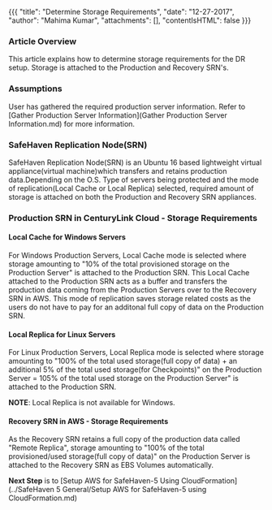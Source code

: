 {{{
  "title": "Determine Storage Requirements",
  "date": "12-27-2017",
  "author": "Mahima Kumar",
  "attachments": [],
  "contentIsHTML": false
}}}

### Article Overview
This article explains how to determine storage requirements for the DR setup. Storage is attached to the Production and Recovery SRN's.

### Assumptions
User has gathered the required production server information. Refer to [Gather Production Server Information](Gather Production Server Information.md) for more information.

### SafeHaven Replication Node(SRN)
SafeHaven Replication Node(SRN) is an Ubuntu 16 based lightweight virtual appliance(virtual machine)which transfers and retains production data.Depending on the O.S. Type of servers being protected and the mode of replication(Local Cache or Local Replica) selected, required amount of storage is attached on both the Production and Recovery SRN appliances.

### Production SRN in CenturyLink Cloud - Storage Requirements

#### Local Cache for Windows Servers
For Windows Production Servers, Local Cache mode is selected where storage amounting to "10% of the total provisioned storage on the Production Server" is attached to the Production SRN. This Local Cache attached to the Production SRN acts as a buffer and transfers the production data coming from the Production Servers over to the Recovery SRN in AWS. This mode of replication saves storage related costs as the users do not have to pay for an additonal full copy of data on the Production SRN.

#### Local Replica for Linux Servers
For Linux Production Servers, Local Replica mode is selected where storage amounting to "100% of the total used storage(full copy of data) + an additional 5% of the total used storage(for Checkpoints)" on the Production Server = 105% of the total used storage on the Production Server" is attached to the Production SRN.

**NOTE**: Local Replica is not available for Windows.

#### Recovery SRN in AWS - Storage Requirements
As the Recovery SRN retains a full copy of the production data called "Remote Replica", storage amounting to "100% of the total provisioned/used storage(full copy of data)" on the Production Server is attached to the Recovery SRN as EBS Volumes automatically.

**Next Step** is to [Setup AWS for SafeHaven-5 Using CloudFormation](../SafeHaven 5 General/Setup AWS for SafeHaven-5 using CloudFormation.md)
